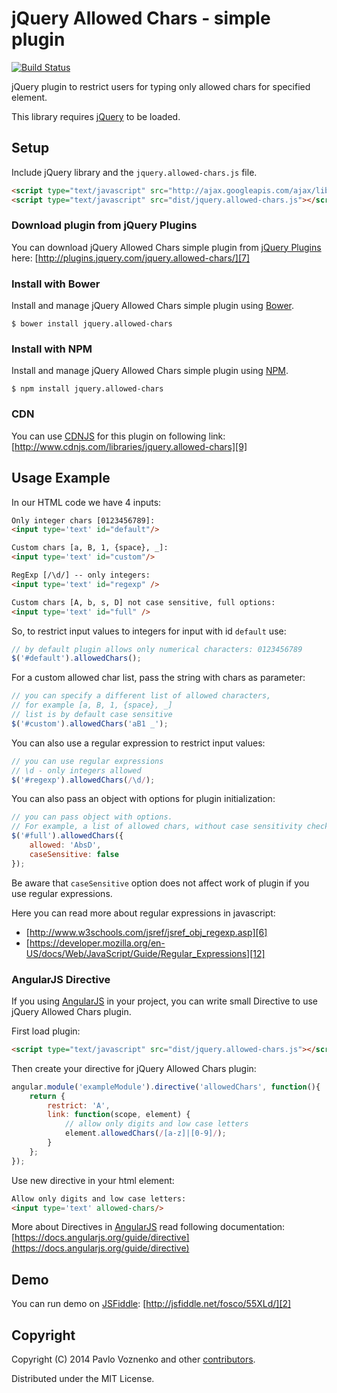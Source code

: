 # jQuery Allowed Chars - simple plugin

[![Build Status][13]][14]

jQuery plugin to restrict users for typing only allowed chars for specified element.

This library requires [jQuery][1] to be loaded.

## Setup

Include  jQuery library and the `jquery.allowed-chars.js` file.

```html
<script type="text/javascript" src="http://ajax.googleapis.com/ajax/libs/jquery/1/jquery.min.js"></script>
<script type="text/javascript" src="dist/jquery.allowed-chars.js"></script>
```

### Download plugin from jQuery Plugins

You can download jQuery Allowed Chars simple plugin from [jQuery Plugins][8] here:
[http://plugins.jquery.com/jquery.allowed-chars/][7]

### Install with Bower

Install and manage jQuery Allowed Chars simple plugin using [Bower][4].

```
$ bower install jquery.allowed-chars
```

### Install with NPM

Install and manage jQuery Allowed Chars simple plugin using [NPM][5].

```
$ npm install jquery.allowed-chars
```

### CDN

You can use [CDNJS][10] for this plugin on following link:
[http://www.cdnjs.com/libraries/jquery.allowed-chars][9]

## Usage Example

In our HTML code we have 4 inputs:

```html
Only integer chars [0123456789]: 
<input type='text' id="default"/>

Custom chars [a, B, 1, {space}, _]: 
<input type='text' id="custom"/>

RegExp [/\d/] -- only integers: 
<input type='text' id="regexp" />

Custom chars [A, b, s, D] not case sensitive, full options: 
<input type='text' id="full" />
```

So, to restrict input values to integers for input with id `default` use:

```javascript
// by default plugin allows only numerical characters: 0123456789
$('#default').allowedChars();
```

For a custom allowed char list, pass the string with chars as parameter:

```javascript
// you can specify a different list of allowed characters,
// for example [a, B, 1, {space}, _]
// list is by default case sensitive
$('#custom').allowedChars('aB1 _');
```

You can also use a regular expression to restrict input values:

```javascript
// you can use regular expressions
// \d - only integers allowed
$('#regexp').allowedChars(/\d/);
```

You can also pass an object with options for plugin initialization:

```javascript
// you can pass object with options.
// For example, a list of allowed chars, without case sensitivity check
$('#full').allowedChars({
    allowed: 'AbsD',
    caseSensitive: false
});
```

Be aware that `caseSensitive` option does not affect work of plugin if you use regular expressions.

Here you can read more about regular expressions in javascript: 
* [http://www.w3schools.com/jsref/jsref_obj_regexp.asp][6]
* [https://developer.mozilla.org/en-US/docs/Web/JavaScript/Guide/Regular_Expressions][12]

### AngularJS Directive

If you using [AngularJS](https://angularjs.org/) in your project, you can write small Directive to use jQuery Allowed Chars plugin.

First load plugin:

```html
<script type="text/javascript" src="dist/jquery.allowed-chars.js"></script>
```

Then create your directive for jQuery Allowed Chars plugin:

```javascript
angular.module('exampleModule').directive('allowedChars', function(){
    return {
        restrict: 'A',
        link: function(scope, element) {
            // allow only digits and low case letters
            element.allowedChars(/[a-z]|[0-9]/);
        }
    };
});
```

Use new directive in your html element:

```html
Allow only digits and low case letters:
<input type='text' allowed-chars/>
```

More about Directives in [AngularJS](https://angularjs.org/) read following documentation: [https://docs.angularjs.org/guide/directive](https://docs.angularjs.org/guide/directive)

## Demo

You can run demo on [JSFiddle][3]: [http://jsfiddle.net/fosco/55XLd/][2]

## Copyright

Copyright (C) 2014 Pavlo Voznenko and other [contributors][11].

Distributed under the MIT License.

[1]: http://jquery.com/
[2]: http://jsfiddle.net/fosco/55XLd/
[3]: http://jsfiddle.net/
[4]: http://bower.io/
[5]: https://www.npmjs.org/
[6]: http://www.w3schools.com/jsref/jsref_obj_regexp.asp
[7]: http://plugins.jquery.com/jquery.allowed-chars/
[8]: http://plugins.jquery.com/
[9]: http://www.cdnjs.com/libraries/jquery.allowed-chars
[10]: http://www.cdnjs.com/
[11]: https://github.com/fosco-maestro/jquery-allowed-chars-simple-plugin/graphs/contributors
[12]: https://developer.mozilla.org/en-US/docs/Web/JavaScript/Guide/Regular_Expressions
[13]: https://travis-ci.org/fosco-maestro/jquery-allowed-chars-simple-plugin.svg
[14]: https://travis-ci.org/fosco-maestro/jquery-allowed-chars-simple-plugin
